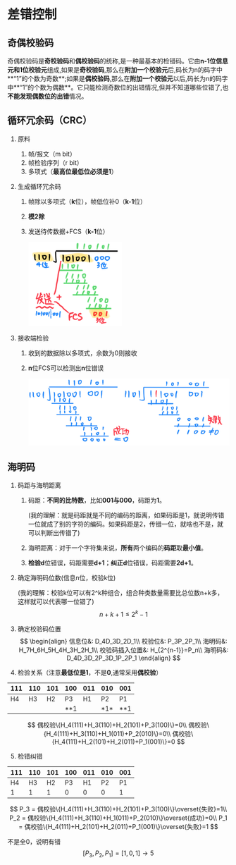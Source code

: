 # 差错控制

## 奇偶校验码

奇偶校验码是**奇校验码**和**偶校验码**的统称,是一种最基本的检错码。它由**n-1位信息元和1位校验元**组成,如果是**奇校验码**,那么在**附加一个校验元**后,码长为n的码字中**“1”的个数为奇数**;如果是**偶校验码**,那么在**附加一个校验元**以后,码长为n的码字中**“1”的个数为偶数**。它只能检测奇数位的出错情况,但并不知道哪些位错了,也**不能发现偶数位的出错**情况。

## 循环冗余码（CRC）

1. 原料
   1. 帧/报文（m bit）
   2. 帧检验序列（r bit）
   3. 多项式（**最高位最低位必须是1**）
   
2. 生成循环冗余码
   1. 帧除以多项式（**k**位），帧低位补0（**k-1**位）
   
   2. **模2除**
   
   3. 发送待传数据+FCS（**k-1**位）
   
      <img src="resources/图片1.png" alt="图片1" style="zoom:50%;" />

3. 接收端检验

   1. 收到的数据除以多项式，余数为0则接收

   2. **n**位FCS可以检测出**n**位错误

      <img src="resources/图片2.png" alt="图片2" style="zoom:67%;" />

## 海明码

1. 码距与海明距离

   1. 码距：**不同的⽐特数**，⽐如**001与000**，码距为**1**。

      (我的理解：就是码距就是不同的编码的距离，如果码距是1，就说明传错⼀位就成了别的字符的编码。如果码距是2，传错⼀位，就啥也不是，就可以判断出传错了)

   2. 海明距离：对于⼀个字符集来说，**所有**两个编码的**码距**取**最⼩值**。

   3. **检验d**位错误，码距需要**d+1**；**纠正d**位错误，码距需要**2d+1**。

2. 确定海明码位数(信息n位，校验k位)

   (我的理解：校验k位可以有2^k种组合，组合种类数量需要⽐总位数n+k多，这样就可以代表哪⼀位错了)
   $$
   n+k+1≤2^k-1
   $$
   

3. 确定校验码位置
   $$
   \begin{align}
   信息位&: D_4D_3D_2D_1\\
   校验位&: P_3P_2P_1\\
   海明码&: H_7H_6H_5H_4H_3H_2H_1\\
   校验码插入位置&: H_{2^{n-1}}=P_n\\
   海明码&: D_4D_3D_2P_3D_1P_2P_1
   \end{align}
   $$
   

4. 检验关系（注意**最低位是1**，不是**0**,通常采⽤**偶校验**）

| 111  | 110  | 101  | 100  | 011  | 010   | 001  |
| ---- | ---- | ---- | ---- | ---- | ----- | ---- |
| H4   | H3   | H2   | P3   | H1   | P2    | P1   |
|      |      |      | **1  |      | \*1\* | **1  |

$$
偶校验\{H_4(111)+H_3(110)+H_2(101)+P_3(100)\}=0\\
偶校验\{H_4(111)+H_3(110)+H_1(011)+P_2(010)\}=0\\
偶校验\{H_4(111)+H_2(101)+H_2(011)+P_1(001)\}=0
$$

5. 检错纠错

| 111  | 110  | 101  | 100  | 011  | 010  | 001  |
| ---- | ---- | ---- | ---- | ---- | ---- | ---- |
| H4   | H3   | H2   | P3   | H1   | P2   | P1   |
| 1    | 1    | 1    | 0    | 0    | 0    | 1    |

$$
P_3 = 偶校验\{H_4(111)+H_3(110)+H_2(101)+P_3(100)\}\overset{失败}=1\\
P_2 = 偶校验\{H_4(111)+H_3(110)+H_1(011)+P_2(010)\}\overset{成功}=0\\
P_1 = 偶校验\{H_4(111)+H_2(101)+H_2(011)+P_1(001)\}\overset{失败}=1
$$

不是全0，说明有错
$$
[P_3,P_2,P_1]=[1,0,1]\to 5
$$

